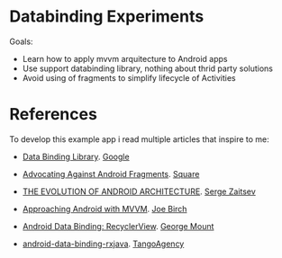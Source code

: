 # Databinding Experiments

Goals:

  - Learn how to apply mvvm arquitecture to Android apps
  - Use support databinding library, nothing about thrid party solutions
  - Avoid using of fragments to simplify lifecycle of Activities

# References

To develop this example app i read multiple articles that inspire to me:

* [Data Binding Library](https://developer.android.com/topic/libraries/data-binding/index.html). [Google](https://github.com/google)

* [Advocating Against Android Fragments](https://medium.com/square-corner-blog/advocating-against-android-fragments-81fd0b462c97#.taek4u8t8). [Square](https://github.com/square)

* [THE EVOLUTION OF ANDROID ARCHITECTURE](http://zserge.com/blog/android-mvp-mvvm-redux-history.html). [Serge Zaitsev](https://github.com/zserge)

* [Approaching Android with MVVM](https://labs.ribot.co.uk/approaching-android-with-mvvm-8ceec02d5442#.f27p9f1no). [Joe Birch](https://github.com/hitherejoe)

* [Android Data Binding: RecyclerView](https://medium.com/google-developers/android-data-binding-recyclerview-db7c40d9f0e4#.hm63x1p9h). [George Mount](https://github.com/georgemount)

* [android-data-binding-rxjava](https://github.com/TangoAgency/android-data-binding-rxjava). [TangoAgency](https://github.com/TangoAgency)

